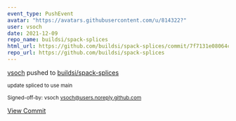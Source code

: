 ```yaml
---
event_type: PushEvent
avatar: "https://avatars.githubusercontent.com/u/814322?"
user: vsoch
date: 2021-12-09
repo_name: buildsi/spack-splices
html_url: https://github.com/buildsi/spack-splices/commit/7f7131e08064c0809bfad44f3503a3a5ac8fbabd
repo_url: https://github.com/buildsi/spack-splices
---
```


<a href='https://github.com/vsoch' target='_blank'>vsoch</a> pushed to <a href='https://github.com/buildsi/spack-splices' target='_blank'>buildsi/spack-splices</a>

<small>update spliced to use main

Signed-off-by: vsoch <vsoch@users.noreply.github.com></small>

<a href='https://github.com/buildsi/spack-splices/commit/7f7131e08064c0809bfad44f3503a3a5ac8fbabd' target='_blank'>View Commit</a>